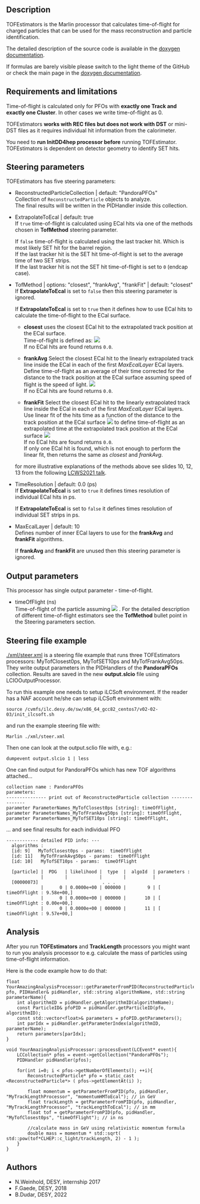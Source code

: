 ## Description

TOFEstimators is the Marlin processor that calculates time-of-flight for charged particles that can be used for the mass reconstruction and particle identification.<br>

The detailed description of the source code is available in the [doxygen documentation](https://www.desy.de/~dudarboh/tof_doc/html/index.html). <br>

If formulas are barely visible please switch to the light theme of the GitHub or check the main page in the [doxygen documentation](https://www.desy.de/~dudarboh/tof_doc/html/index.html).

## Requirements and limitations

Time-of-flight is calculated only for PFOs with **exactly one Track and exactly one Cluster**. In other cases we write time-of-flight as 0.<br>

TOFEstimators **works with REC files but does not work with DST** or mini-DST files as it requires individual hit information from the calorimeter.<br>

You need to **run InitDD4hep processor before** running TOFEstimator. TOFEstimators is dependent on detector geometry to identify SET hits.<br>

## Steering parameters

TOFEstimators has five steering parameters:

+ ReconstructedParticleCollection | default: "PandoraPFOs"<br>
  Collection of `ReconstructedParticle` objects to analyze.<br>
  The final results will be written in the PIDHandler inside this collection.

+ ExtrapolateToEcal | default: true<br>
  If `true` time-of-flight is calculated using ECal hits via one of the methods chosen in **TofMethod** steering parameter.

  If `false` time-of-flight is calculated using the last tracker hit. Which is most likely SET hit for the barrel region.<br>
  If the last tracker hit is the SET hit time-of-flight is set to the average time of two SET strips.<br>
  If the last tracker hit is not the SET hit time-of-flight is set to `0` (endcap case).

+ TofMethod | options: "closest", "frankAvg", "frankFit" | default: "closest"<br>
  If **ExtrapolateToEcal** is set to `false` then this steering parameter is ignored.

  If **ExtrapolateToEcal** is set to `true` then it defines how to use ECal hits to calculate the time-of-flight to the ECal surface.

  - **closest** uses the closest ECal hit to the extrapolated track position at the ECal surface.<br>
  Time-of-flight is defined as: <img src="https://render.githubusercontent.com/render/math?math=\mathrm{TOF} = t_{\mathrm{closest}} - \frac{\left| \vec{r}_{\mathrm{track}} - \vec{r}_{\mathrm{closest}} \right|}{c}"> <br>
  If no ECal hits are found returns `0.0`.

  - **frankAvg** Select the closest ECal hit to the linearly extrapolated track line inside the ECal in each of the first *MaxEcalLayer* ECal layers. Define time-of-flight as an average of their time corrected for the distance to the track position at the ECal surface assuming speed of flight is the speed of light.
  <img src="https://render.githubusercontent.com/render/math?math=\mathrm{TOF} = \frac{1}{\mathrm{MaxEcalLayer}}\sum_{i}^{\mathrm{MaxEcalLayer}} \left( t_{i} - \frac{\left|\vec{r}_{\mathrm{track}} - \vec{r}_{i} \right|}{c} \right)"> <br>
  If no ECal hits are found returns `0.0`.

  - **frankFit** Select the closest ECal hit to the linearly extrapolated track line inside the ECal in each of the first *MaxEcalLayer* ECal layers. Use linear fit of the hits time as a function of the distance to the track position at the ECal surface <img src="https://render.githubusercontent.com/render/math?math=t=f(|\vec{r}_{\mathrm{track}} - \vec{r}_{\mathrm{hit}} |)"> to define time-of-flight as an extrapolated time at the extrapolated track position at the ECal surface <img src="https://render.githubusercontent.com/render/math?math=\mathrm{TOF}=f(|\vec{r}_{\mathrm{track}} - \vec{r}_{\mathrm{hit}} |=0)"> <br>
  If no ECal hits are found returns `0.0`.<br>
  If only one ECal hit is found, which is not enough to perform the linear fit, then returns the same as *closest* and *frankAvg*.

  for more illustrative explanations of the methods above see slides 10, 12, 13 from the following [LCWS2021 talk]((https://indico.cern.ch/event/995633/contributions/4259659/attachments/2209010/3738157/Bohdan_TOF_LCWS2021.pdf)).


+ TimeResolution | default: 0.0 (ps)<br>
  If **ExtrapolateToEcal** is set to `true` it defines times resolution of individual ECal hits in ps.

  If **ExtrapolateToEcal** is set to `false` it defines times resolution of individual SET strips in ps.

+ MaxEcalLayer | default: 10<br>
  Defines number of inner ECal layers to use for the **frankAvg** and **frankFit** algorithms.

  If **frankAvg** and **frankFit** are unused then this steering parameter is ignored.


## Output parameters

This processor has single output parameter - time-of-flight.

+ timeOfFlight (ns)<br>
  Time-of-flight of the particle assuming <img src="https://render.githubusercontent.com/render/math?math=t_{\mathrm{IP}}=0"> . For the detailed description of different time-of-flight estimators see the **TofMethod** bullet point in the Steering parameters section.

## Steering file example

[./xml/steer.xml](./xml/steer.xml) is a steering file example that runs three TOFEstimators processors: MyTofClosest0ps, MyTofSET10ps and MyTofFrankAvg50ps. They write output parameters in the PIDHandlers of the **PandoraPFOs** collection. Results are saved in the new **output.slcio** file using LCIOOutputProcessor.

To run this example one needs to setup iLCSoft environment.
If the reader has a NAF account he/she can setup iLCSoft environment with:<br>

    source /cvmfs/ilc.desy.de/sw/x86_64_gcc82_centos7/v02-02-03/init_ilcsoft.sh

and run the example steering file with:<br>

    Marlin ./xml/steer.xml

Then one can look at the output.sclio file with, e.g.:<br>

    dumpevent output.slcio 1 | less

One can find output for PandoraPFOs which has new TOF algorithms attached...


    collection name : PandoraPFOs
    parameters:
    --------------- print out of ReconstructedParticle collection ---------------
    parameter ParameterNames_MyTofClosest0ps [string]: timeOfFlight,
    parameter ParameterNames_MyTofFrankAvg50ps [string]: timeOfFlight,
    parameter ParameterNames_MyTofSET10ps [string]: timeOfFlight,


... and see final results for each individual PFO


    ------------ detailed PID info: ---
      algorithms :
      [id: 9]   MyTofClosest0ps - params:  timeOfFlight
      [id: 11]   MyTofFrankAvg50ps - params:  timeOfFlight
      [id: 10]   MyTofSET10ps - params:  timeOfFlight

      [particle] |  PDG   | likelihood |  type  |  algoId  | parameters :
                 |        |            |        |          |
      [00000073]                        . . .
                 |      0 | 0.0000e+00 | 000000 |        9 | [ timeOfFlight : 9.58e+00,]
                 |      0 | 0.0000e+00 | 000000 |       10 | [ timeOfFlight : 0.00e+00,]
                 |      0 | 0.0000e+00 | 000000 |       11 | [ timeOfFlight : 9.57e+00,]

## Analysis

After you run **TOFEstimators** and **TrackLength** processors you might want to run you analysis processor to e.g. calculate the mass of particles using time-of-flight information.

Here is the code example how to do that:

    float YourAmazingAnalysisProcessor::getParameterFromPID(ReconstructedParticle* pfo, PIDHandler& pidHandler, std::string algorithmName, std::string parameterName){
        int algorithmID = pidHandler.getAlgorithmID(algorithmName);
        const ParticleID& pfoPID = pidHandler.getParticleID(pfo, algorithmID);
        const std::vector<float>& parameters = pfoPID.getParameters();
        int parIdx = pidHandler.getParameterIndex(algorithmID, parameterName);
        return parameters[parIdx];
    }

    void YourAmazingAnalysisProcessor::processEvent(LCEvent* event){
        LCCollection* pfos = event->getCollection("PandoraPFOs");
        PIDHandler pidHandler(pfos);

        for(int i=0; i < pfos->getNumberOfElements(); ++i){
            ReconstructedParticle* pfo = static_cast <ReconstructedParticle*> ( pfos->getElementAt(i) );

            float momentum = getParameterFromPID(pfo, pidHandler, "MyTrackLengthProcessor", "momentumHMToEcal"); // in GeV
            float trackLength = getParameterFromPID(pfo, pidHandler, "MyTrackLengthProcessor", "trackLengthToEcal"); // in mm
            float tof = getParameterFromPID(pfo, pidHandler, "MyTofClosest0ps", "timeOfFlight"); // in ns

            //calculate mass in GeV using relativistic momentum formula
            double mass = momentum * std::sqrt( std::pow(tof*CLHEP::c_light/trackLength, 2) - 1 );
        }
    }


## Authors
- N.Weinhold, DESY, internship 2017<br>
- F.Gaede, DESY, 2018<br>
- B.Dudar, DESY, 2022<br>
